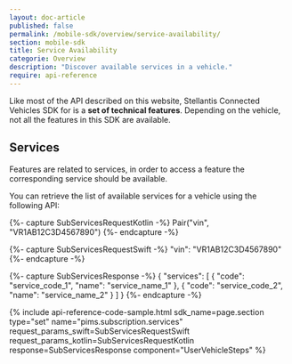 ```yaml
---
layout: doc-article
published: false
permalink: /mobile-sdk/overview/service-availability/
section: mobile-sdk
title: Service Availability
categorie: Overview
description: "Discover available services in a vehicle."
require: api-reference
---
```


Like most of the API described on this website, Stellantis Connected Vehicles SDK for is a **set of technical features**.
Depending on the vehicle, not all the features in this SDK are available.


## Services

Features are related to services, in order to access a feature the corresponding service should be available.

You can retrieve the list of available services for a vehicle using the following API:


{%- capture SubServicesRequestKotlin -%}
  Pair("vin", "VR1AB12C3D4567890")
{%- endcapture -%}

{%- capture SubServicesRequestSwift -%}
  "vin": "VR1AB12C3D4567890"
{%- endcapture -%}

{%- capture SubServicesResponse -%}
{
    "services": [
      {
        "code": "service_code_1",
        "name": "service_name_1"
      },
      {
        "code": "service_code_2",
        "name": "service_name_2"
      }
    ]
  }
{%- endcapture -%}

{% include api-reference-code-sample.html
  sdk_name=page.section
  type="set"
  name="pims.subscription.services"
  request_params_swift=SubServicesRequestSwift
  request_params_kotlin=SubServicesRequestKotlin
  response=SubServicesResponse
  component="UserVehicleSteps"
%}